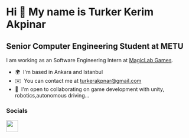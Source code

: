 Hi 👋 My name is Turker Kerim Akpinar
=====================================

Senior Computer Engineering Student at METU
-------------------------------------------

I am working as an Software Engineering Intern at [MagicLab Games](https://maglab.com.tr/).
* 🌍  I'm based in Ankara and Istanbul
* ✉️  You can contact me at [turkerakpnar@gmail.com](mailto:turkerakpnar@gmail.com)
* 🤝  I'm open to collaborating on game development with unity, robotics,autonomous driving...


### Socials

<p align="left"> <a href="https://www.linkedin.com/in/turkerakpinar" target="_blank" rel="noreferrer"><img src="https://raw.githubusercontent.com/danielcranney/readme-generator/main/public/icons/socials/linkedin.svg" width="32" height="32" /></a></p>
